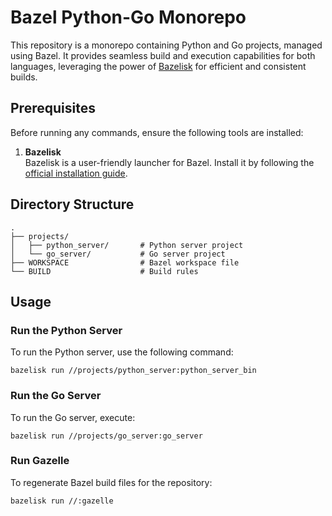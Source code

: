 # Bazel Python-Go Monorepo

This repository is a monorepo containing Python and Go projects, managed using Bazel. It provides seamless build and execution capabilities for both languages, leveraging the power of [Bazelisk](https://github.com/bazelbuild/bazelisk) for efficient and consistent builds.

## Prerequisites

Before running any commands, ensure the following tools are installed:

1. **Bazelisk**  
   Bazelisk is a user-friendly launcher for Bazel. Install it by following the [official installation guide](https://github.com/bazelbuild/bazelisk?tab=readme-ov-file#installation).  

## Directory Structure

```plaintext
.
├── projects/
│   ├── python_server/       # Python server project
│   └── go_server/           # Go server project
├── WORKSPACE                # Bazel workspace file
└── BUILD                    # Build rules
```

## Usage

### Run the Python Server

To run the Python server, use the following command:

```
bazelisk run //projects/python_server:python_server_bin
```

### Run the Go Server

To run the Go server, execute:

```
bazelisk run //projects/go_server:go_server
```

### Run Gazelle

To regenerate Bazel build files for the repository:

```
bazelisk run //:gazelle
```
